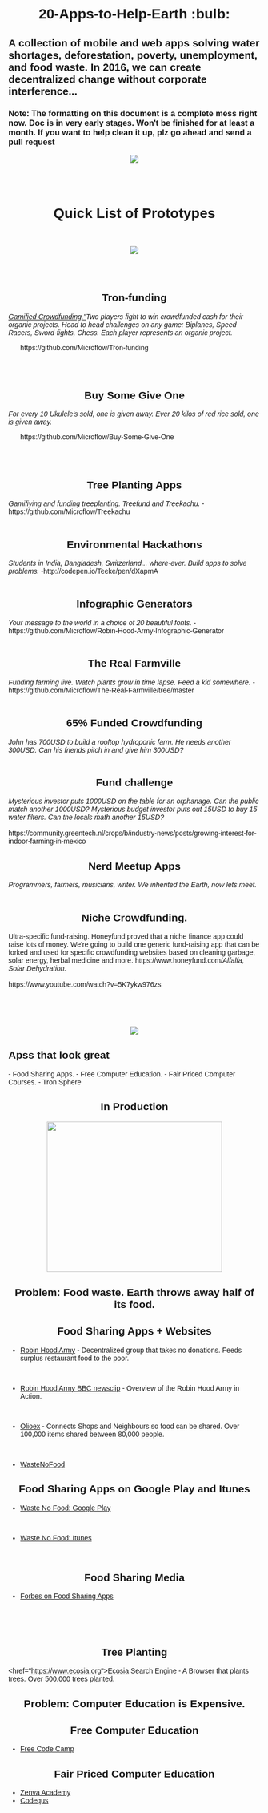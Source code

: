<!-- TODO LIST

- ADD page jumps:

<h2 id="tips">Useful Tips Section</h2>
Then, add a link to the bookmark ("Useful Tips Section"), from within the same page:

<a href="#tips">Visit the Useful Tips Section</a>




-->





<link href="https://fonts.googleapis.com/css?family=Raleway" rel="stylesheet">

<h1 align="center"> 20-Apps-to-Help-Earth :bulb:</h1>

<h2>A collection of mobile and web apps solving water shortages, deforestation, poverty, unemployment, and food waste. In 2016, we can create decentralized change without corporate interference...</h2> 

<h3>Note: The formatting on this document is a complete mess right now. Doc is in very early stages. Won't be finished for at least a month. If you want to help clean it up, plz go ahead and send a pull request</h2>

<p align="center">
<img src="http://i.imgur.com/42bYJfQ.jpg">
</p>


<br><br>

<h1 align="center";>Quick List of Prototypes</h1>
<br>
<p align="center">
<img src="industry-vintage-old-fabric.jpg">
</p>
<br>
<br>
<h2 align="center">Tron-funding</h2> <i> <a href="#tips">Gamified Crowdfunding."</a>Two players fight to win crowdfunded cash for their organic projects. Head to head challenges on any game: Biplanes, Speed Racers, Sword-fights, Chess. Each player represents an organic project.</i>  

<ul> https://github.com/Microflow/Tron-funding</ul>
<br><br>
<h2 align="center">Buy Some Give One</h2> <i> For every 10 Ukulele's sold, one is given away. Ever 20 kilos of red rice sold, one is given away.</i>   

<ul> https://github.com/Microflow/Buy-Some-Give-One</ul>
<br><br>
<h2 align="center">Tree Planting Apps</h2><i> Gamifiying and funding treeplanting. Treefund and Treekachu.</i>  
-https://github.com/Microflow/Treekachu
<br><br>
<h2 align="center">Environmental Hackathons</h2><i> Students in India, Bangladesh, Switzerland... where-ever. Build apps to solve problems.</i>  
-http://codepen.io/Teeke/pen/dXapmA
<br><br>
<h2 align="center">Infographic Generators</h2><i> Your message to the world in a choice of 20 beautiful fonts.</i>  
- https://github.com/Microflow/Robin-Hood-Army-Infographic-Generator
<br><br>
<h2 align="center">The Real Farmville</h2> <i> Funding farming live. Watch plants grow in time lapse. Feed a kid somewhere.</i> 
- https://github.com/Microflow/The-Real-Farmville/tree/master
<br><br>
<h2 align="center">65% Funded Crowdfunding</h2><i> John has 700USD to build a rooftop hydroponic farm. He needs another 300USD. Can his friends pitch in and give him 300USD?</i>
<br><br>
<h2 align="center">Fund challenge  </h2><i> Mysterious investor puts 1000USD on the table for an orphanage. Can the public match another 1000USD? Mysterious budget investor puts out 15USD to buy 15 water filters. Can the locals math another 15USD?</i>
<br><br>
 https://community.greentech.nl/crops/b/industry-news/posts/growing-interest-for-indoor-farming-in-mexico

<h2 align="center">Nerd Meetup Apps</h2><i>Programmers, farmers, musicians, writer. We inherited the Earth, now lets meet.</i>
<br><br>
<h2 align="center">Niche Crowdfunding.</h2>Ultra-specific fund-raising.</strong> 
Honeyfund proved that a niche finance app could raise lots of money. We're going to build one generic fund-raising app that can be forked and used for specific crowdfunding websites based on cleaning garbage, solar energy, herbal medicine and more. 
https://www.honeyfund.com/<i>Alfalfa, Solar Dehydration.</i> 
<br><br>
https://www.youtube.com/watch?v=5K7ykw976zs


<br><br><br>



<p align="center">
<img src="http://i.imgur.com/v6w17QK.jpg">
</p>














<h2>Apss that look great</h2>
- Food Sharing Apps.
- Free Computer Education.
- Fair Priced Computer Courses.
- Tron Sphere

<h2 align="center">In Production</h2>
<p align="center">
<img width="350px" height="300px" src="http://i.imgur.com/25fikTd.jpg" text-align="center">
</p>

<h2 align="center">Problem: Food waste. Earth throws away half of its food.</h2> 

<h2 align="center">Food Sharing Apps + Websites</h2>

- <a href="http://robinhoodarmy.com/">Robin Hood Army</a> - Decentralized group that takes no donations. Feeds surplus restaurant food to the poor. 

<br>

- <a href="https://www.youtube.com/watch?v=MB5YaETLJNk">Robin Hood Army BBC newsclip</a> - Overview of the Robin Hood Army in Action.

<br>

- <a href="http://olioex.com">Olioex</a> - Connects Shops and Neighbours so food can be shared. Over 100,000 items shared between 80,000 people. 

<br>

- <a href="http://wastenofood.org">WasteNoFood</a>

<h2 align="center">Food Sharing Apps on Google Play and Itunes</h2>

- <a href="https://play.google.com/store/apps/details?id=com.wastenofood.app&hl=en">Waste No Food: Google Play</a>

<br>

- <a href="https://itunes.apple.com/us/app/wastenofood/id866786935?mt=8">Waste No Food: Itunes</a>

<br>

<h2 align="center">Food Sharing Media</h2>

- <a href="http://fortune.com/2015/04/16/could-these-apps-solve-americas-huge-food-waste-problem/">Forbes on Food Sharing Apps</a>

<br><br><br>

<h2 align="center">Tree Planting</h2>

<href="https://www.ecosia.org">Ecosia Search Engine</a> - A Browser that plants trees. Over 500,000 trees planted. 

<h2 align="center">Problem: Computer Education is Expensive.</h2>
<p align="center">

</p>
<h2 align="center">Free Computer Education</h2>

- <a href="www.freecodecamp.com">Free Code Camp</a>

<h2 align="center">Fair Priced Computer Education</h2>

- <a href="https://academy.zenva.com">Zenva Academy</a>
- <a href="https://school.codequs.com/">Codequs</a>

<br><br><br>



<style>
body {
font-family: 'Raleway', sans-serif;
}
</style>
